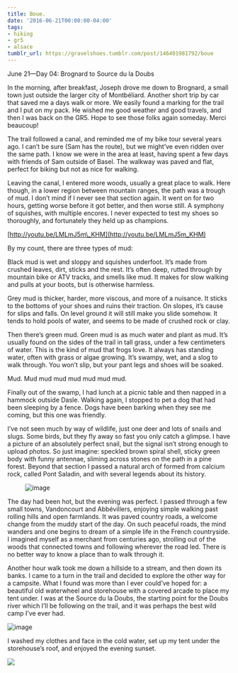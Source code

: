 ```yaml
---
title: Boue.
date: '2016-06-21T00:00:00-04:00'
tags:
- hiking
- gr5
- alsace
tumblr_url: https://gravelshoes.tumblr.com/post/146401981792/boue
---
```

June 21—Day 04: Brognard to Source du la Doubs

In the morning, after breakfast, Joseph drove me down to Brognard, a small town just outside the larger city of Montbéliard. Another short trip by car that saved me a days walk or more. We easily found a marking for the trail and I put on my pack. He wished me good weather and good travels, and then I was back on the GR5. Hope to see those folks again someday. Merci beaucoup!

The trail followed a canal, and reminded me of my bike tour several years ago. I can’t be sure (Sam has the route), but we might’ve even ridden over the same path. I know we were in the area at least, having spent a few days with friends of Sam outside of Basel. The walkway was paved and flat, perfect for biking but not as nice for walking.

Leaving the canal, I entered more woods, usually a great place to walk. Here though, in a lower region between mountain ranges, the path was a trough of mud. I don’t mind if I never see that section again. It went on for two hours, getting worse before it got better, and then worse still. A symphony of squishes, with multiple encores. I never expected to test my shoes so thoroughly, and fortunately they held up as champions.

[http://youtu.be/LMLmJ5m\_KHM](http://youtu.be/LMLmJ5m_KHM)

By my count, there are three types of mud:

Black mud is wet and sloppy and squishes underfoot. It’s made from crushed leaves, dirt, sticks and the rest. It’s often deep, rutted through by mountain bike or ATV tracks, and smells like mud. It makes for slow walking and pulls at your boots, but is otherwise harmless.

Grey mud is thicker, harder, more viscous, and more of a nuisance. It sticks to the bottoms of your shoes and ruins their traction. On slopes, it’s cause for slips and falls. On level ground it will still make you slide somehow. It tends to hold pools of water, and seems to be made of crushed rock or clay.

Then there’s green mud. Green mud is as much water and plant as mud. It’s usually found on the sides of the trail in tall grass, under a few centimeters of water. This is the kind of mud that frogs love. It always has standing water, often with grass or algae growing. It’s swampy, wet, and a slog to walk through. You won’t slip, but your pant legs and shoes will be soaked.

Mud. Mud mud mud mud mud mud mud.

Finally out of the swamp, I had lunch at a picnic table and then napped in a hammock outside Dasle. Walking again, I stopped to pet a dog that had been sleeping by a fence. Dogs have been barking when they see me coming, but this one was friendly.

I’ve not seen much by way of wildlife, just one deer and lots of snails and slugs. Some birds, but they fly away so fast you only catch a glimpse. I have a picture of an absolutely perfect snail, but the signal isn’t strong enough to upload photos. So just imagine: speckled brown spiral shell, sticky green body with funny antennae, sliming across stones on the path in a pine forest. Beyond that section I passed a natural arch of formed from calcium rock, called Pont Saladin, and with several legends about its history.

<figure data-orig-width="9600" data-orig-height="1440" class="tmblr-full"><img src="https://66.media.tumblr.com/c8f54657c9167b49bb85cfc9a005fd7a/tumblr_inline_o9dw7i61JL1uncvcw_540.jpg" alt="image" data-orig-width="9600" data-orig-height="1440"></figure>

The day had been hot, but the evening was perfect. I passed through a few small towns, Vandoncourt and Abbévillers, enjoying simple walking past rolling hills and open farmlands. It was paved country roads, a welcome change from the muddy start of the day. On such peaceful roads, the mind wanders and one begins to dream of a simple life in the French countryside. I imagined myself as a merchant from centuries ago, strolling out of the woods that connected towns and following wherever the road led. There is no better way to know a place than to walk through it.

Another hour walk took me down a hillside to a stream, and then down its banks. I came to a turn in the trail and decided to explore the other way for a campsite. What I found was more than I ever could’ve hoped for: a beautiful old waterwheel and storehouse with a covered arcade to place my tent under. I was at the Source du la Doubs, the starting point for the Doubs river which I’ll be following on the trail, and it was perhaps the best wild camp I’ve ever had.

 ![image](https://66.media.tumblr.com/be901dab2d596317c89978d225521844/tumblr_inline_o9dvhkyLcS1uncvcw_540.jpg)

I washed my clothes and face in the cold water, set up my tent under the storehouse’s roof, and enjoyed the evening sunset.

 ![](https://66.media.tumblr.com/e960c3fbe930c50711451ab8cd1b36d7/tumblr_inline_o9dvzhDMAN1uncvcw_540.jpg)

